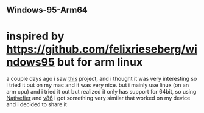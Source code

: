 ## Windows-95-Arm64
# inspired by https://github.com/felixrieseberg/windows95 but for arm linux 

a couple days ago i saw [this](https://github.com/felixrieseberg/windows95) project, and i thought it was very interesting so i tried it out on my mac and it was very nice. but i mainly use linux (on an arm cpu) and i tried it out but realized it only has support for 64bit, so using [Nativefier](https://github.com/nativefier/nativefier) and [v86](https://copy.sh/v86/) i got something very similar that worked on my device and i decided to share it
